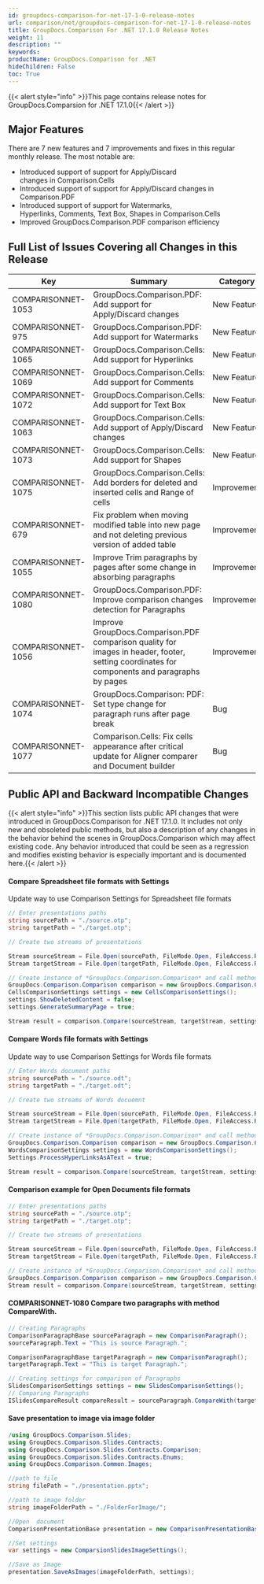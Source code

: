 ```yaml
---
id: groupdocs-comparison-for-net-17-1-0-release-notes
url: comparison/net/groupdocs-comparison-for-net-17-1-0-release-notes
title: GroupDocs.Comparison For .NET 17.1.0 Release Notes
weight: 11
description: ""
keywords:
productName: GroupDocs.Comparison for .NET
hideChildren: False
toc: True
---
```


{{< alert style="info" >}}This page contains release notes for GroupDocs.Comparsion for .NET 17.1.0{{< /alert >}}

## Major Features

There are 7 new features and 7 improvements and fixes in this regular monthly release. The most notable are:

- Introduced support of support for Apply/Discard changes in Comparison.Cells
- Introduced support of support for Apply/Discard changes in Comparison.PDF
- Introduced support of support for Watermarks, Hyperlinks, Comments, Text Box, Shapes in Comparison.Cells
- Improved GroupDocs.Comparison.PDF comparison efficiency

## Full List of Issues Covering all Changes in this Release

| Key                | Summary                                                                                                                                      | Category    |
| ------------------ | -------------------------------------------------------------------------------------------------------------------------------------------- | ----------- |
| COMPARISONNET-1053 | GroupDocs.Comparison.PDF: Add support for Apply/Discard changes                                                                              | New Feature |
| COMPARISONNET-975  | GroupDocs.Comparison.PDF: Add support for Watermarks                                                                                         | New Feature |
| COMPARISONNET-1065 | GroupDocs.Comparison.Cells: Add support for Hyperlinks                                                                                       | New Feature |
| COMPARISONNET-1069 | GroupDocs.Comparison.Cells: Add support for Comments                                                                                         | New Feature |
| COMPARISONNET-1072 | GroupDocs.Comparison.Cells: Add support for Text Box                                                                                         | New Feature |
| COMPARISONNET-1063 | GroupDocs.Comparison.Cells: Add support of Apply/Discard changes                                                                             | New Feature |
| COMPARISONNET-1073 | GroupDocs.Comparison.Cells: Add support for Shapes                                                                                           | New Feature |
| COMPARISONNET-1075 | GroupDocs.Comparison.Cells: Add borders for deleted and inserted cells and Range of cells                                                    | Improvement |
| COMPARISONNET-679  | Fix problem when moving modified table into new page and not deleting previous version of added table                                        | Improvement |
| COMPARISONNET-1055 | Improve Trim paragraphs by pages after some change in absorbing paragraphs                                                                   | Improvement |
| COMPARISONNET-1080 | GroupDocs.Comparison.PDF: Improve comparison changes detection for Paragraphs                                                                | Improvement |
| COMPARISONNET-1056 | Improve GroupDocs.Comparison.PDF comparison quality for images in header, footer, setting coordinates for components and paragraphs by pages | Improvement |
| COMPARISONNET-1074 | GroupDocs.Comparison: PDF: Set type change for paragraph runs after page break                                                               | Bug         |
| COMPARISONNET-1077 | Comparison.Cells: Fix cells appearance after critical update for Aligner comparer and Document builder                                       | Bug         |

## Public API and Backward Incompatible Changes

{{< alert style="info" >}}This section lists public API changes that were introduced in GroupDocs.Comparison for .NET 17.1.0. It includes not only new and obsoleted public methods, but also a description of any changes in the behavior behind the scenes in GroupDocs.Comparison which may affect existing code. Any behavior introduced that could be seen as a regression and modifies existing behavior is especially important and is documented here.{{< /alert >}}

#### Compare Spreadsheet file formats with Settings

Update way to use Comparison Settings for Spreadsheet file formats

```csharp
// Enter presentations paths
string sourcePath = "./source.otp";
string targetPath = "./target.otp";

// Create two streams of presentations

Stream sourceStream = File.Open(sourcePath, FileMode.Open, FileAccess.Read);
Stream targetStream = File.Open(targetPath, FileMode.Open, FileAccess.Read)

// Create instance of *GroupDocs.Comparison.Comparison* and call method *Compare*.
GroupDocs.Comparison.Comparison comparison = new GroupDocs.Comparison.Comparison();
CellsComparisonSettings settings = new CellsComparisonSettings();
settings.ShowDeletedContent = false;
settings.GenerateSummaryPage = true;

Stream result = comparison.Compare(sourceStream, targetStream, settings);


```

#### Compare Words file formats with Settings

Update way to use Comparison Settings for Words file formats

```csharp
// Enter Words document paths
string sourcePath = "./source.odt";
string targetPath = "./target.odt";

// Create two streams of Words docuemnt

Stream sourceStream = File.Open(sourcePath, FileMode.Open, FileAccess.Read);
Stream targetStream = File.Open(targetPath, FileMode.Open, FileAccess.Read)

// Create instance of *GroupDocs.Comparison.Comparison* and call method *Compare*.
GroupDocs.Comparison.Comparison comparison = new GroupDocs.Comparison.Comparison();
WordsComparisonSettings settings = new WordsComparisonSettings();
Settings.ProcessHyperLinksAsAText = true;

Stream result = comparison.Compare(sourceStream, targetStream, settings);


```

#### Comparison example for Open Documents file formats

```csharp
// Enter presentations paths
string sourcePath = "./source.otp";
string targetPath = "./target.otp";

// Create two streams of presentations

Stream sourceStream = File.Open(sourcePath, FileMode.Open, FileAccess.Read);
Stream targetStream = File.Open(targetPath, FileMode.Open, FileAccess.Read)

// Create instance of *GroupDocs.Comparison.Comparison* and call method *Compare*.
GroupDocs.Comparison.Comparison comparison = new GroupDocs.Comparison.Comparison();
Stream result = comparison.Compare(sourceStream, targetStream, settings);


```

#### COMPARISONNET-1080 Compare two paragraphs with method CompareWith.

```csharp
// Creating Paragraphs
ComparisonParagraphBase sourceParagraph = new ComparisonParagraph();
sourceParagraph.Text = "This is source Paragraph.";

ComparisonParagraphBase targetParagraph = new ComparisonParagraph();
targetParagraph.Text = "This is target Paragraph.";

// Creating settings for comparison of Paragraphs
SlidesComparisonSettings settings = new SlidesComparisonSettings();
// Comparing Paragraphs
ISlidesCompareResult compareResult = sourceParagraph.CompareWith(targetParagraph, settings);


```

#### Save presentation to image via image folder

```csharp
/using GroupDocs.Comparison.Slides;
using GroupDocs.Comparison.Slides.Contracts;
using GroupDocs.Comparison.Slides.Contracts.Comparison;
using GroupDocs.Comparison.Slides.Contracts.Enums;
using GroupDocs.Comparison.Common.Images;

//path to file
string filePath = "./presentation.pptx";

//path to image folder
string imageFolderPath = "./FolderForImage/";

//Open  document
ComparisonPresentationBase presentation = new ComparisonPresentationBase(filePath);

//Set settings
var settings = new ComparsionSlidesImageSettings();

//Save as Image
presentation.SaveAsImages(imageFolderPath, settings);



```
